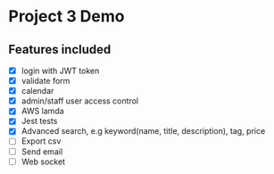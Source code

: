 # Project 3 Demo

## Features included

- [x] login with JWT token
- [x] validate form
- [x] calendar
- [x] admin/staff user access control
- [x] AWS lamda
- [x] Jest tests
- [x] Advanced search, e.g keyword(name, title, description), tag, price
- [ ] Export csv
- [ ] Send email
- [ ] Web socket
